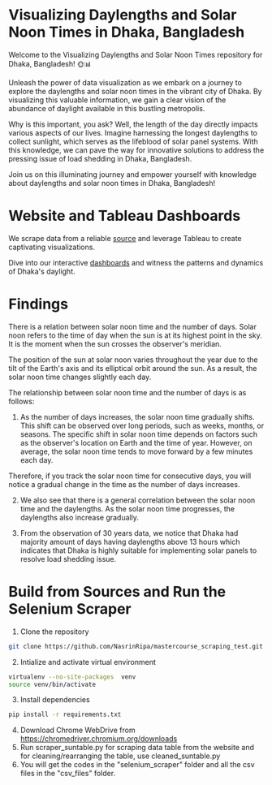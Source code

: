 # Visualizing Daylengths and Solar Noon Times in Dhaka, Bangladesh 

Welcome to the Visualizing Daylengths and Solar Noon Times repository for Dhaka, Bangladesh! 🌞📊

Unleash the power of data visualization as we embark on a journey to explore the daylengths and solar noon times in the vibrant city of Dhaka. By visualizing this valuable information, we gain a clear vision of the abundance of daylight available in this bustling metropolis.

Why is this important, you ask? Well, the length of the day directly impacts various aspects of our lives. Imagine harnessing the longest daylengths to collect sunlight, which serves as the lifeblood of solar panel systems. With this knowledge, we can pave the way for innovative solutions to address the pressing issue of load shedding in Dhaka, Bangladesh.

Join us on this illuminating journey and empower yourself with knowledge about daylengths and solar noon times in Dhaka, Bangladesh!

# Website and Tableau Dashboards 
We scrape data from a reliable [source](https://www.timeanddate.com/sun/bangladesh/dhaka) and leverage Tableau to create captivating visualizations. 

Dive into our interactive [dashboards](https://public.tableau.com/app/profile/nasrin.akter) and witness the patterns and dynamics of Dhaka's daylight.

# Findings

There is a relation between solar noon time and the number of days. Solar noon refers to the time of day when the sun is at its highest point in the sky. It is the moment when the sun crosses the observer's meridian.

The position of the sun at solar noon varies throughout the year due to the tilt of the Earth's axis and its elliptical orbit around the sun. As a result, the solar noon time changes slightly each day.

The relationship between solar noon time and the number of days is as follows: 

1. As the number of days increases, the solar noon time gradually shifts. This shift can be observed over long periods, such as weeks, months, or seasons.
The specific shift in solar noon time depends on factors such as the observer's location on Earth and the time of year. However, on average, the solar noon time tends to move forward by a few minutes each day.

Therefore, if you track the solar noon time for consecutive days, you will notice a gradual change in the time as the number of days increases.

2. We also see that there is a general correlation between the solar noon time and the daylengths. As the solar noon time progresses, the daylengths also increase gradually. 

3. From the observation of 30 years data, we notice that Dhaka had majority amount of days having daylengths above 13 hours which indicates that Dhaka is highly suitable for implementing solar panels to resolve load shedding issue. 

# Build from Sources and Run the Selenium Scraper

1. Clone the repository
```bash
git clone https://github.com/NasrinRipa/mastercourse_scraping_test.git
```
2. Intialize and activate virtual environment
```bash
virtualenv --no-site-packages  venv
source venv/bin/activate
```
3. Install dependencies
```bash
pip install -r requirements.txt
```
4. Download Chrome WebDrive from https://chromedriver.chromium.org/downloads
5. Run scraper_suntable.py for scraping data table from the website and for cleaning/rearranging the table, use cleaned_suntable.py 
7. You will get the codes in the "selenium_scraper" folder and all the csv files in the "csv_files" folder. 
